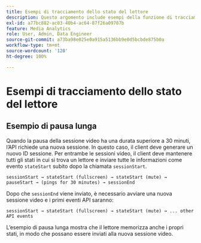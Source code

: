 ```yaml
---
title: Esempi di tracciamento dello stato del lettore
description: Questo argomento include esempi della funzione di tracciamento dello stato del lettore.
exl-id: a77bc882-ac03-40b4-ac64-87f26a09707b
feature: Media Analytics
role: User, Admin, Data Engineer
source-git-commit: a73ba98e025e0a915a5136bb9e0d5bcbde875b0a
workflow-type: tm+mt
source-wordcount: '120'
ht-degree: 100%

---
```


# Esempi di tracciamento dello stato del lettore


## Esempio di pausa lunga

Quando la pausa della sessione video ha una durata superiore a 30 minuti, l’API richiede una nuova sessione. In questo caso, il client deve generare un nuovo ID sessione. Per entrambe le sessioni video, il client deve mantenere tutti gli stati in cui si trova un lettore e inviare tutte le informazioni come evento `stateStart` subito dopo la chiamata `sessionStart`.

`sessionStart → stateStart (fullscreen) → stateStart (mute) → pauseStart → (pings for 30 minutes) → sessionEnd`

Dopo che `sessionEnd` viene inviato, è necessario avviare una nuova sessione video e i primi eventi API saranno:

`sessionStart → stateStart (fullscreen) → stateStart (mute) → ... other API events`

L’esempio di pausa lunga mostra che il lettore memorizza anche i propri stati, in modo che possano essere inviati alla nuova sessione video.
